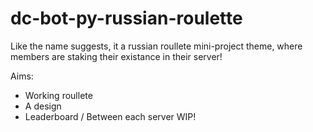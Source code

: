 # dc-bot-py-russian-roulette

Like the name suggests, it a russian roullete mini-project theme, where members are staking their existance in their server!

Aims:
  - Working roullete
  - A design
  - Leaderboard / Between each server
WIP!
